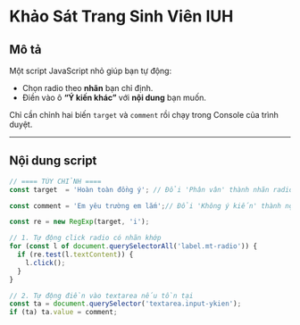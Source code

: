 # Khảo Sát Trang Sinh Viên IUH

## Mô tả
Một script JavaScript nhỏ giúp bạn tự động:
- Chọn radio theo **nhãn** bạn chỉ định.
- Điền vào ô **“Ý kiến khác”** với **nội dung** bạn muốn.

Chỉ cần chỉnh hai biến `target` và `comment` rồi chạy trong Console của trình duyệt.

---

## Nội dung script

```javascript
// ==== TÙY CHỈNH ====
const target  = 'Hoàn toàn đồng ý'; // Đổi 'Phân vân' thành nhãn radio bạn muốn chọn chú ý để nguyên dấu " "

const comment = 'Em yêu trường em lắm';// Đổi 'Không ý kiến' thành nội dung bạn muốn điền chú ý để nguyên dấu " "

const re = new RegExp(target, 'i');

// 1. Tự động click radio có nhãn khớp
for (const l of document.querySelectorAll('label.mt-radio')) {
  if (re.test(l.textContent)) {
    l.click();
  }
}

// 2. Tự động điền vào textarea nếu tồn tại
const ta = document.querySelector('textarea.input-ykien');
if (ta) ta.value = comment;
